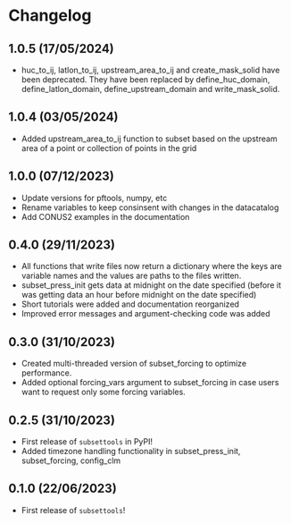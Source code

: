 # Changelog

<!--next-version-placeholder-->

## 1.0.5 (17/05/2024)
- huc_to_ij, latlon_to_ij, upstream_area_to_ij and create_mask_solid have been deprecated.
  They have been replaced by define_huc_domain, define_latlon_domain, define_upstream_domain
  and write_mask_solid.

## 1.0.4 (03/05/2024)
- Added upstream_area_to_ij function to subset based on the upstream area of a point or collection of points in the grid

## 1.0.0 (07/12/2023)
- Update versions for pftools, numpy, etc
- Rename variables to keep consinsent with changes in the datacatalog
-  Add CONUS2 examples in the documentation

## 0.4.0 (29/11/2023)
- All functions that write files now return a dictionary where the keys are variable names and the values are paths to the files written.
- subset_press_init gets data at midnight on the date specified (before it was getting data an hour before midnight on the date specified)
- Short tutorials were added and documentation reorganized
- Improved error messages and argument-checking code was added

## 0.3.0 (31/10/2023)

- Created multi-threaded version of subset_forcing to optimize performance.
- Added optional forcing_vars argument to subset_forcing in case users want to request only some forcing variables.

## 0.2.5 (31/10/2023)

- First release of `subsettools` in PyPI!
- Added timezone handling functionality in subset_press_init, subset_forcing, config_clm

## 0.1.0 (22/06/2023)

- First release of `subsettools`!
